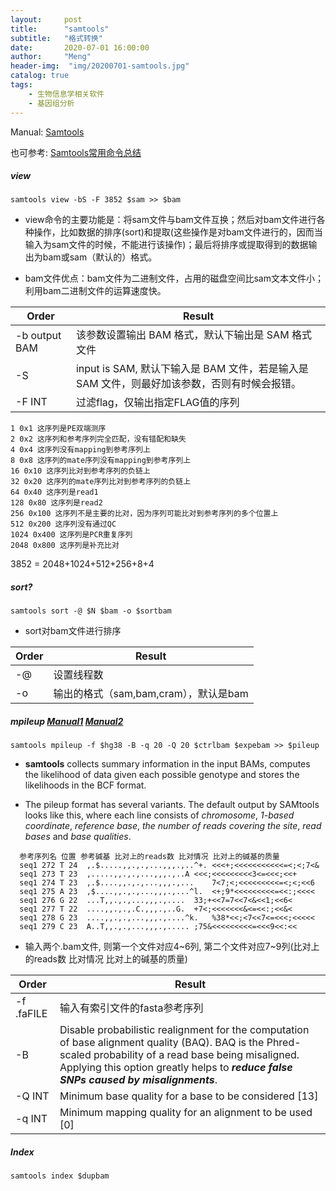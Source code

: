 ```yaml
---
layout:     post
title:      "samtools"
subtitle:   "格式转换"
date:       2020-07-01 16:00:00
author:     "Meng"
header-img:  "img/20200701-samtools.jpg"
catalog: true
tags:
    - 生物信息学相关软件
    - 基因组分析
---
```



Manual: [Samtools](http://samtools.sourceforge.net/)

也可参考: [Samtools常用命令总结](https://www.bioinfo-scrounger.com/archives/245/)

##### view

```shell
samtools view -bS -F 3852 $sam >> $bam
```

* view命令的主要功能是：将sam文件与bam文件互换；然后对bam文件进行各种操作，比如数据的排序(sort)和提取(这些操作是对bam文件进行的，因而当输入为sam文件的时候，不能进行该操作)；最后将排序或提取得到的数据输出为bam或sam（默认的）格式。

* bam文件优点：bam文件为二进制文件，占用的磁盘空间比sam文本文件小；利用bam二进制文件的运算速度快。

| Order         | Result                                                       |
| ------------- | ------------------------------------------------------------ |
| -b output BAM | 该参数设置输出 BAM 格式，默认下输出是 SAM 格式文件           |
| -S            | input is SAM, 默认下输入是 BAM 文件，若是输入是 SAM 文件，则最好加该参数，否则有时候会报错。 |
| -F INT        | 过滤flag，仅输出指定FLAG值的序列                             |

```shell
1 0x1 这序列是PE双端测序
2 0x2 这序列和参考序列完全匹配，没有错配和缺失
4 0x4 这序列没有mapping到参考序列上
8 0x8 这序列的mate序列没有mapping到参考序列上
16 0x10 这序列比对到参考序列的负链上
32 0x20 这序列的mate序列比对到参考序列的负链上
64 0x40 这序列是read1
128 0x80 这序列是read2
256 0x100 这序列不是主要的比对，因为序列可能比对到参考序列的多个位置上
512 0x200 这序列没有通过QC
1024 0x400 这序列是PCR重复序列
2048 0x800 这序列是补充比对
```

 3852 = 2048+1024+512+256+8+4

##### sort?

```shell
samtools sort -@ $N $bam -o $sortbam
```

* sort对bam文件进行排序

| Order | Result                                |
| ----- | ------------------------------------- |
| -@    | 设置线程数                            |
| -o    | 输出的格式（sam,bam,cram），默认是bam |

##### mpileup [Manual1](http://samtools.sourceforge.net/mpileup.shtml) [Manual2](http://samtools.sourceforge.net/pileup.shtml)

```shell
samtools mpileup -f $hg38 -B -q 20 -Q 20 $ctrlbam $expebam >> $pileup
```

* **samtools** collects summary information in the input BAMs, computes the likelihood of data given each possible genotype and stores the likelihoods in the BCF format.

* The pileup format has several variants. The default output by SAMtools looks like this, where each line consists of *chromosome*, *1-based coordinate*, *reference base*, *the number of reads covering the site*, *read bases* and *base qualities*. 

```shell
  参考序列名 位置 参考碱基 比对上的reads数 比对情况 比对上的碱基的质量
  seq1 272 T 24  ,.$.....,,.,.,...,,,.,..^+. <<<+;<<<<<<<<<<<=<;<;7<&
  seq1 273 T 23  ,.....,,.,.,...,,,.,..A <<<;<<<<<<<<<3<=<<<;<<+
  seq1 274 T 23  ,.$....,,.,.,...,,,.,...    7<7;<;<<<<<<<<<=<;<;<<6
  seq1 275 A 23  ,$....,,.,.,...,,,.,...^l.  <+;9*<<<<<<<<<=<<:;<<<<
  seq1 276 G 22  ...T,,.,.,...,,,.,....  33;+<<7=7<<7<&<<1;<<6<
  seq1 277 T 22  ....,,.,.,.C.,,,.,..G.  +7<;<<<<<<<&<=<<:;<<&<
  seq1 278 G 23  ....,,.,.,...,,,.,....^k.   %38*<<;<7<<7<=<<<;<<<<<
  seq1 279 C 23  A..T,,.,.,...,,,.,..... ;75&<<<<<<<<<=<<<9<<:<<
```
* 输入两个.bam文件, 则第一个文件对应4~6列, 第二个文件对应7~9列(比对上的reads数 比对情况 比对上的碱基的质量)

| Order      | Result                                                       |
| ---------- | ------------------------------------------------------------ |
| -f .faFILE | 输入有索引文件的fasta参考序列                                |
| -B         | Disable probabilistic realignment for the computation of base alignment quality (BAQ). BAQ is the Phred-scaled probability of a read base being misaligned. Applying this option greatly helps to ***reduce false SNPs caused by misalignments***. |
| -Q INT     | Minimum base quality for a base to be considered [13]        |
| -q INT     | Minimum mapping quality for an alignment to be used [0]      |

##### Index

```shell
samtools index $dupbam
```